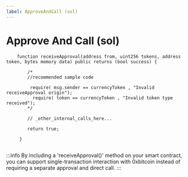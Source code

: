 ```yaml
---
label: ApproveAndCall (sol)
---
```



# Approve And Call (sol)

```   
    function receiveApproval(address from, uint256 tokens, address token, bytes memory data) public returns (bool success) {
        
        /*
        //recommended sample code 

         require( msg.sender == currencyToken , "Invalid receiveApproval origin");
          require( token == currencyToken , "Invalid token type received");
        */  
       
        // _other_internal_calls_here...

        return true;

     }
 
```

 

:::info
By including a 'receiveApproval()' method on your smart contract, you can support single-transaction interaction with 0xbitcoin instead of requiring a separate approval and direct call.
:::
 
